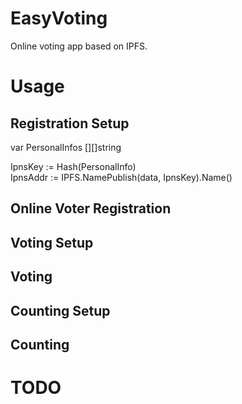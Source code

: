 # EasyVoting
Online voting app based on IPFS.

# Usage
## Registration Setup
var PersonalInfos [][]string  

IpnsKey := Hash(PersonalInfo)  
IpnsAddr := IPFS.NamePublish(data, IpnsKey).Name()  

## Online Voter Registration

## Voting Setup

## Voting

## Counting Setup

## Counting

# TODO


